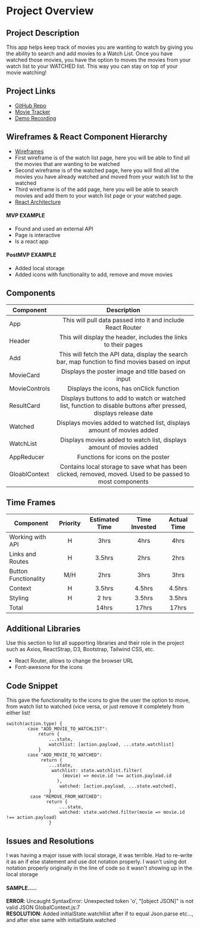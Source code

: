# Project Overview


## Project Description

This app helps keep track of movies you are wanting to watch by giving you the ability to search and add movies to a Watch List. Once you have watched those movies, you have the option to moves the movies from your watch list to your WATCHED list. This way you can stay on top of your movie watching!

## Project Links

- [GitHub Repo](https://github.com/mobrewer/Movie-Tracker)
- [Movie Tracker](https://movie-tracker-zakt-j68dvj4az-mobrewer.vercel.app/)
- [Demo Recording](https://vimeo.com/772315652/04ee416b7b)

## Wireframes & React Component Hierarchy

- [Wireframes](https://whimsical.com/getting-started-boards-T8L9ob1vKmmxAvFVn3DW5e)
-  First wireframe is of the watch list page, here you will be able to find all the movies that are wanting to be watched
-  Second wireframe is of the watched page, here you will find all the movies you have already watched and moved from your watch list to the watched
-  Third wireframe is of the add page, here you will be able to search movies and add them to your watch list page or your watched page.  
- [React Architecture](https://whimsical.com/getting-started-boards-T8L9ob1vKmmxAvFVn3DW5e)

#### MVP EXAMPLE
- Found and used an external API
- Page is interactive
- Is a react app

#### PostMVP EXAMPLE

- Added local storage
- Added icons with functionality to add, remove and move movies

## Components

| Component | Description | 
| --- | :---: |  
| App | This will pull data passed into it and include React Router| 
| Header | This will display the header, includes the links to their pages | 
| Add | This will fetch the API data, display the search bar, map function to find movies based on input |
| MovieCard | Displays the poster image and title based on input |
| MovieControls | Displays the icons, has onClick function |
| ResultCard | Displays buttons to add to watch or watched list, function to disable buttons after pressed, displays release date |
| Watched | Displays movies added to watched list, displays amount of movies added |
| WatchList | Displays movies added to watch list, displays amount of movies added |
| AppReducer | Functions for icons on the poster |
| GloablContext | Contains local storage to save what has been clicked, removed, moved. Used to be passed to most components |

## Time Frames

| Component | Priority | Estimated Time | Time Invested | Actual Time |
| --- | :---: |  :---: | :---: | :---: |
| Working with API | H | 3hrs| 4hrs | 4hrs |
| Links and Routes | H | 3.5hrs| 2hrs | 2hrs |
| Button Functionality | M/H | 2hrs| 3hrs | 3hrs |
| Context | H | 3.5hrs | 4.5hrs | 4.5hrs |
| Styling | H | 2 hrs | 3.5hrs| 3.5hrs |
| Total | | 14hrs| 17hrs | 17hrs |

## Additional Libraries
 Use this section to list all supporting libraries and their role in the project such as Axios, ReactStrap, D3, Bootstrap, Tailwind CSS, etc. 
 - React Router, allows to change the browser URL
 - Font-awesone for the icons

## Code Snippet

This gave the functionality to the icons to give the user the option to move, from watch list to watched (vice versa, or just remove it completely from either list!

```
switch(action.type) {
        case "ADD_MOVIE_TO_WATCHLIST":
            return {
                ...state,
                watchlist: [action.payload, ...state.watchlist]
            }
        case "ADD_MOVIE_TO_WATCHED":
             return {
                ...state,
                 watchlist: state.watchlist.filter(
                     (movie) => movie.id !== action.payload.id
                   ),
                    watched: [action.payload, ...state.watched],
                }
         case "REMOVE_FROM_WATCHED":
               return {
                    ...state,
                    watched: state.watched.filter(movie => movie.id !== action.payload)
                }
```

## Issues and Resolutions
 I was having a major issue with local storage, it was terrible. Had to re-write it as an if else statement and use dot notation properly. I wasn't using dot notation properly originally in the line of code so it wasn't showing up in the local storage

#### SAMPLE.....
**ERROR**:  Uncaught SyntaxError: Unexpected token 'o', "[object JSON]" is not valid JSON GlobalContext.js:7                              
**RESOLUTION**: Added initialState.watchllist after if to equal Json.parse etc..., and after else same with initialState.watched

